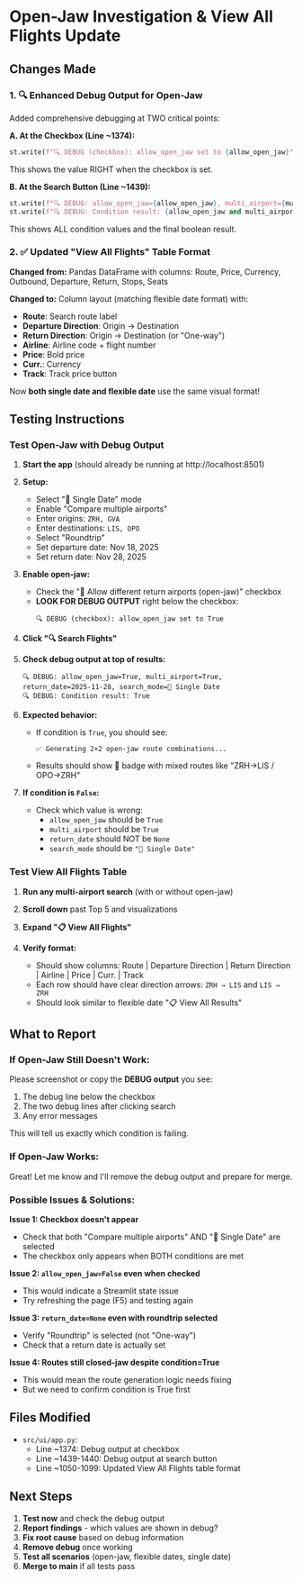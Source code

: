 # Open-Jaw Investigation & View All Flights Update

## Changes Made

### 1. 🔍 Enhanced Debug Output for Open-Jaw

Added comprehensive debugging at TWO critical points:

**A. At the Checkbox (Line ~1374):**
```python
st.write(f"🔍 DEBUG (checkbox): allow_open_jaw set to {allow_open_jaw}")
```
This shows the value RIGHT when the checkbox is set.

**B. At the Search Button (Line ~1439):**
```python
st.write(f"🔍 DEBUG: allow_open_jaw={allow_open_jaw}, multi_airport={multi_airport}, return_date={return_date}, search_mode={search_mode}")
st.write(f"🔍 DEBUG: Condition result: {allow_open_jaw and multi_airport and return_date}")
```
This shows ALL condition values and the final boolean result.

### 2. ✅ Updated "View All Flights" Table Format

**Changed from:** Pandas DataFrame with columns: Route, Price, Currency, Outbound, Departure, Return, Stops, Seats

**Changed to:** Column layout (matching flexible date format) with:
- **Route**: Search route label
- **Departure Direction**: Origin → Destination
- **Return Direction**: Origin → Destination (or "One-way")
- **Airline**: Airline code + flight number
- **Price**: Bold price
- **Curr.**: Currency
- **Track**: Track price button

Now **both single date and flexible date** use the same visual format!

## Testing Instructions

### Test Open-Jaw with Debug Output

1. **Start the app** (should already be running at http://localhost:8501)

2. **Setup:**
   - Select "📅 Single Date" mode
   - Enable "Compare multiple airports"
   - Enter origins: `ZRH, GVA`
   - Enter destinations: `LIS, OPO`
   - Select "Roundtrip"
   - Set departure date: Nov 18, 2025
   - Set return date: Nov 28, 2025

3. **Enable open-jaw:**
   - Check the "🔀 Allow different return airports (open-jaw)" checkbox
   - **LOOK FOR DEBUG OUTPUT** right below the checkbox:
     ```
     🔍 DEBUG (checkbox): allow_open_jaw set to True
     ```

4. **Click "🔍 Search Flights"**

5. **Check debug output at top of results:**
   ```
   🔍 DEBUG: allow_open_jaw=True, multi_airport=True, return_date=2025-11-28, search_mode=📅 Single Date
   🔍 DEBUG: Condition result: True
   ```

6. **Expected behavior:**
   - If condition is `True`, you should see:
     ```
     ✅ Generating 2×2 open-jaw route combinations...
     ```
   - Results should show 🔀 badge with mixed routes like "ZRH→LIS / OPO→ZRH"

7. **If condition is `False`:**
   - Check which value is wrong:
     - `allow_open_jaw` should be `True`
     - `multi_airport` should be `True`
     - `return_date` should NOT be `None`
     - `search_mode` should be `"📅 Single Date"`

### Test View All Flights Table

1. **Run any multi-airport search** (with or without open-jaw)

2. **Scroll down** past Top 5 and visualizations

3. **Expand "📋 View All Flights"**

4. **Verify format:**
   - Should show columns: Route | Departure Direction | Return Direction | Airline | Price | Curr. | Track
   - Each row should have clear direction arrows: `ZRH → LIS` and `LIS → ZRH`
   - Should look similar to flexible date "📋 View All Results"

## What to Report

### If Open-Jaw Still Doesn't Work:

Please screenshot or copy the **DEBUG output** you see:
1. The debug line below the checkbox
2. The two debug lines after clicking search
3. Any error messages

This will tell us exactly which condition is failing.

### If Open-Jaw Works:

Great! Let me know and I'll remove the debug output and prepare for merge.

### Possible Issues & Solutions:

**Issue 1: Checkbox doesn't appear**
- Check that both "Compare multiple airports" AND "📅 Single Date" are selected
- The checkbox only appears when BOTH conditions are met

**Issue 2: `allow_open_jaw=False` even when checked**
- This would indicate a Streamlit state issue
- Try refreshing the page (F5) and testing again

**Issue 3: `return_date=None` even with roundtrip selected**
- Verify "Roundtrip" is selected (not "One-way")
- Check that a return date is actually set

**Issue 4: Routes still closed-jaw despite condition=True**
- This would mean the route generation logic needs fixing
- But we need to confirm condition is True first

## Files Modified

- `src/ui/app.py`:
  - Line ~1374: Debug output at checkbox
  - Line ~1439-1440: Debug output at search button
  - Line ~1050-1099: Updated View All Flights table format

## Next Steps

1. **Test now** and check the debug output
2. **Report findings** - which values are shown in debug?
3. **Fix root cause** based on debug information
4. **Remove debug** once working
5. **Test all scenarios** (open-jaw, flexible dates, single date)
6. **Merge to main** if all tests pass
